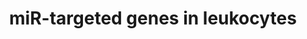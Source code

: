 ---
annotations:
- id: CL:0000738
  parent: native cell
  type: Cell Type Ontology
  value: leukocyte
- id: PW:0000808
  parent: regulatory pathway
  type: Pathway Ontology
  value: microRNA pathway
authors:
- Samuel Sklar
- MaintBot
- MartijnVanIersel
- Khanspers
- Zari
- Lindarieswijk
- Mkutmon
- Eweitz
description: This cataloge pathway was created using the database from "http://diana.cslab.ece.ntua.gr/tarbase/"
  with exclusions based on evidance type. This pathway only incldes miR targeted genes
  expressed in Leukocyte cells. This pathway is meant for data mapping.
last-edited: 2021-05-07
organisms:
- Homo sapiens
redirect_from:
- /index.php/Pathway:WP2003
- /instance/WP2003
revision: null
schema-jsonld:
- '@context': https://schema.org/
  '@id': https://wikipathways.github.io/pathways/WP2003.html
  '@type': Dataset
  creator:
    '@type': Organization
    name: WikiPathways
  description: This cataloge pathway was created using the database from "http://diana.cslab.ece.ntua.gr/tarbase/"
    with exclusions based on evidance type. This pathway only incldes miR targeted
    genes expressed in Leukocyte cells. This pathway is meant for data mapping.
  keywords:
  - ACAA2
  - ACP2
  - ADAR
  - 'ADIPOR2 '
  - ADPGK
  - ANAPC1
  - ANPEP
  - ANXA2
  - AP3D1
  - ARCN1
  - ARF4
  - ARHGDIA
  - ARID4B / Rbp1-like
  - ATP2A2
  - ATP6V0A1
  - ATP6V0E
  - ATP6V1F
  - BCL2
  - BCL6
  - BRPF3
  - BRWD2
  - CA12
  - CAP1
  - CAPG
  - CD164
  - CDCP1
  - CDIPT
  - CDK5RAP1
  - CDK5RAP3
  - CDK6
  - 'CDK6 '
  - CEBPB
  - CHORDC1
  - CORO1C
  - CSRP1
  - CTNNB1
  - CTSC
  - DDX5
  - DNAJB1
  - FADS1
  - FADS3
  - FMNL2
  - FRG1
  - FUSIP1
  - G6PD
  - GAK
  - GNA13
  - GNAI2
  - GOLGA7
  - GYS1
  - HMGA1
  - HMOX1
  - HNRPM
  - IDH1
  - IFRD1
  - IGF2R
  - KCNN4
  - LMNB2
  - LPL
  - MAP2K1IP1
  - MAP3K8
  - MAPK14
  - MATR3
  - MIR1-1
  - MIR1-2
  - MIR106A
  - MIR124-1
  - MIR124-2
  - MIR124-3
  - MIR127
  - MIR133A1
  - MIR133A2
  - MIR133B
  - MIR155
  - MIR15A
  - MIR15B
  - MIR16-1
  - MIR16-2
  - MIR200A
  - MIR200B
  - MIR200C
  - MIR24-1
  - MIR24-2
  - MIR29B1
  - MIR29B2
  - MIR29C
  - MIR30A
  - MIR30B
  - MIR30C1
  - MIR30C2
  - MIR30D
  - MIR30E
  - MIR34A
  - MIR370
  - MIR375
  - MIR378A
  - MIRLET7B
  - MLLT11
  - MPDU1
  - MRC2
  - MRPL20
  - MTHFD2
  - Mcl1
  - NP
  - PDLIM5
  - PHC2
  - PISD
  - PKM2
  - PLXND1
  - POLE4
  - POLR2C
  - POM121
  - PPIB
  - PPIF
  - PPP2R4
  - PRPF40A
  - PRSS21
  - PTRH1
  - RAB34
  - RAB5C
  - RAB6A
  - RDH10
  - 'RDH10 '
  - RFT1
  - RHOG
  - RTN4
  - SAC3D1
  - SCYL1
  - SEC24A
  - SERPINE2
  - SFXN1
  - SH3BGRL3
  - SHOC2
  - SLC1A4
  - SLC25A1
  - SLC7A11
  - 'SLC7A6 '
  - SNAP23
  - SNX6
  - SPTLC1
  - TBCA
  - TH1L
  - THBS1
  - 'THBS1 '
  - TMED10
  - TMED3
  - TMEM109
  - TMEM43
  - TNFAIP2
  - TNFSF9
  - TPM3
  - TRAM1
  - 'TUSC2 / Fus1 , Fusion '
  - TXN2
  - TXNRD1
  - TYMS
  - UNC93B1
  - 'USP1 '
  - VPS39
  - WDFY1
  - WDR68
  - YWHAQ
  - ZEB1 / TCF8
  - tuba3
  license: CC0
  name: miR-targeted genes in leukocytes
seo: CreativeWork
title: miR-targeted genes in leukocytes
wpid: WP2003
---